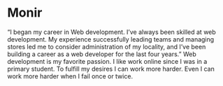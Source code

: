 # Monir
“I began my career in Web development. I’ve always been skilled at web development. My experience successfully leading teams and managing stores led me to consider administration of my locality, and I’ve been building a career as a web developer for the last four years.” Web development is my favorite passion. I like work online since I was in a primary student. To fulfill my desires I can work more harder. Even I can work more harder when I fail once or twice.
